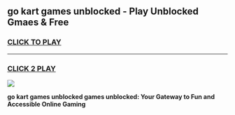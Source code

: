 
## go kart games unblocked - Play Unblocked Gmaes & Free
<h3>
<a href="https://premium.freeplayer.one?title=go_kart_games_unblocked&ref=19F">CLICK TO PLAY</a></h3>
<hr>

<h3>
<a href="https://premium.freeplayer.one?title=go_kart_games_unblocked&ref=19F">CLICK 2 PLAY</a>
  
</h3>

<a href="https://premium.freeplayer.one?title=go_kart_games_unblocked&ref=19F/"><img src="https://clearcache.store/games.png"></a>


**go kart games unblocked games unblocked: Your Gateway to Fun and Accessible Online Gaming**

